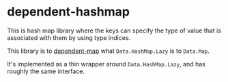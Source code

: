 # dependent-hashmap

This is hash map library where the keys can specify the type of value that is associated with them by using type indices.

This library is to
[dependent-map](https://github.com/mokus0/dependent-map) what `Data.HashMap.Lazy` is to `Data.Map`.

It's implemented as a thin wrapper around `Data.HashMap.Lazy`, and
has roughly the same interface.
